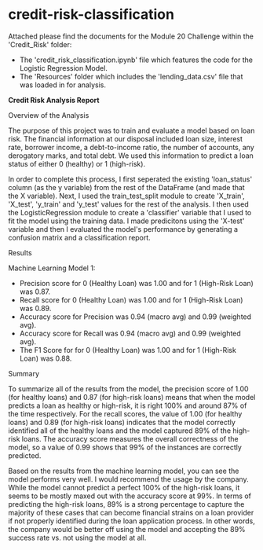 # credit-risk-classification

Attached please find the documents for the Module 20 Challenge within the 'Credit_Risk' folder:
  - The 'credit_risk_classification.ipynb' file which features the code for the Logistic Regression Model.
  - The 'Resources' folder which includes the 'lending_data.csv' file that was loaded in for analysis.

**Credit Risk Analysis Report**

Overview of the Analysis

The purpose of this project was to train and evaluate a model based on loan risk. The financial information at our disposal included loan size, interest rate, borrower income, a debt-to-income ratio, the number of accounts, any derogatory marks, and total debt. We used this information to predict a loan status of either 0 (healthy) or 1 (high-risk).

In order to complete this process, I first seperated the existing 'loan_status' column (as the y variable) from the rest of the DataFrame (and made that the X variable). Next, I used the train_test_split module to create 'X_train', 'X_test', 'y_train' and 'y_test' values for the rest of the analysis. I then used the LogisticRegression module to create a 'classifier' variable that I used to fit the model using the training data. I made predicitons using the 'X-test' variable and then I evaluated the model's performance by generating a confusion matrix and a classification report.

Results

Machine Learning Model 1:
  - Precision score for 0 (Healthy Loan) was 1.00 and for 1 (High-Risk Loan) was 0.87.
  - Recall score for 0 (Healthy Loan) was 1.00 and for 1 (High-Risk Loan) was 0.89.
  - Accuracy score for Precision was 0.94 (macro avg) and 0.99 (weighted avg).
  - Accuracy score for Recall was 0.94 (macro avg) and 0.99 (weighted avg).
  - The F1 Score for for 0 (Healthy Loan) was 1.00 and for 1 (High-Risk Loan) was 0.88.

Summary

To summarize all of the results from the model, the precision score of 1.00 (for healthy loans) and 0.87 (for high-risk loans) means that when the model predicts a loan as healthy or high-risk, it is right 100% and around 87% of the time respectively. For the recall scores, the value of 1.00 (for healthy loans) and 0.89 (for high-risk loans) indicates that the model correctly identified all of the healthy loans and the model captured 89% of the high-risk loans. The accuracy score measures the overall correctness of the model, so a value of 0.99 shows that 99% of the instances are correctly predicted.

Based on the results from the machine learning model, you can see the model performs very well. I would recommend the usage by the company. While the model cannot predict a perfect 100% of the high-risk loans, it seems to be mostly maxed out with the accuracy score at 99%. In terms of predicting the high-risk loans, 89% is a strong percentage to capture the majority of these cases that can become financial strains on a loan provider if not properly identified during the loan application process. In other words, the company would be better off using the model and accepting the 89% success rate vs. not using the model at all.
